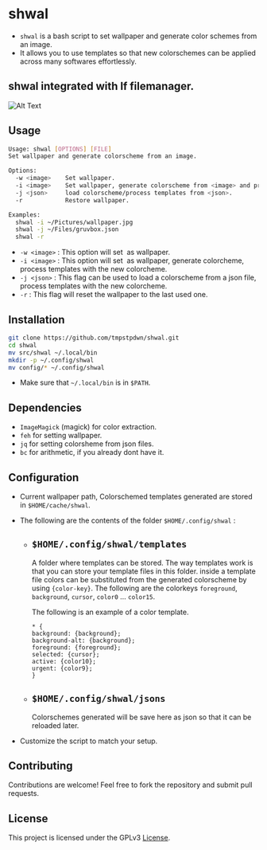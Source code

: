 # shwal

- `shwal` is a bash script to set wallpaper and generate color schemes from an image.
- It allows you to use templates so that new colorschemes can be applied across many softwares effortlessly.

## shwal integrated with lf filemanager.

![Alt Text](https://s10.gifyu.com/images/SfDyQ.gif)
  
## Usage

```sh
Usage: shwal [OPTIONS] [FILE]
Set wallpaper and generate colorscheme from an image.

Options:
  -w <image>    Set wallpaper.
  -i <image>    Set wallpaper, generate colorscheme from <image> and process templates.
  -j <json>     load colorscheme/process templates from <json>.
  -r            Restore wallpaper.

Examples:
  shwal -i ~/Pictures/wallpaper.jpg
  shwal -j ~/Files/gruvbox.json
  shwal -r
```
- `-w <image>`  : This option will set <image> as wallpaper.
- `-i <image>`  : This option will set <image> as wallpaper, generate colorcheme, process templates with the new colorcheme.
- `-j <json>`   : This flag can be used to load a colorscheme from a json file, process templates with the new colorcheme.
- `-r`          : This flag will reset the wallpaper to the last used one.

## Installation

```bash
git clone https://github.com/tmpstpdwn/shwal.git
cd shwal
mv src/shwal ~/.local/bin
mkdir -p ~/.config/shwal
mv config/* ~/.config/shwal
```

- Make sure that `~/.local/bin` is in `$PATH`.

## Dependencies

- `ImageMagick` (magick) for color extraction.
- `feh` for setting wallpaper.
- `jq` for setting colorsheme from json files. 
- `bc` for arithmetic, if you already dont have it.

## Configuration

- Current wallpaper path, Colorschemed templates generated are stored in `$HOME/cache/shwal`.
- The following are the contents of the folder `$HOME/.config/shwal` :

  - ## `$HOME/.config/shwal/templates`
    A folder where templates can be stored.
    The way templates work is that you can store your template files in this folder. inside a template file
    colors can be substituted from the generated colorscheme by using `{color-key}`.
    The following are the colorkeys
    `foreground`, `background`, `cursor`, `color0` ... `color15`.

    The following is an example of a color template.

    ```
    * {
    background: {background};
    background-alt: {background};
    foreground: {foreground};
    selected: {cursor};
    active: {color10};
    urgent: {color9};
    }
    ```

  - ## `$HOME/.config/shwal/jsons`
    Colorschemes generated will be save here as json so that it can be reloaded later.
    
- Customize the script to match your setup.

## Contributing

Contributions are welcome! Feel free to fork the repository and submit pull requests.

## License

This project is licensed under the GPLv3 [License](LICENSE).

